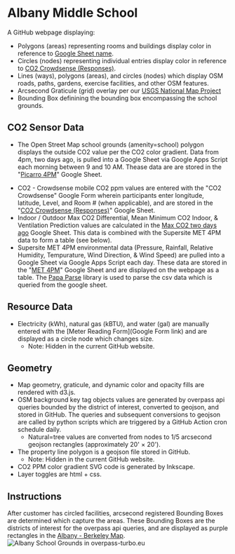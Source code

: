 # Albany Middle School 
A GitHub webpage displaying:
- Polygons (areas) representing rooms and buildings display color in reference to [Google Sheet name]().
- Circles (nodes) representing individual entries display color in reference to [CO2 Crowdsense (Responses)](). 
- Lines (ways), polygons (areas), and circles (nodes) which display OSM roads, paths, gardens, exercise facilities, and other OSM features. 
- Arcsecond Graticule (grid) overlay per our [USGS National Map Project](https://www.usgs.gov/programs/national-geospatial-program/national-map)
- Bounding Box definining the bounding box encompassing the school grounds.
## CO2 Sensor Data
- The Open Street Map school grounds (amenity=school) polygon displays the outside CO2 value per the CO2 color gradient. Data from 4pm, two days ago, is pulled into a Google Sheet via Google Apps Script each morning between 9 and 10 AM. Thease data are are stored in the "[Picarro 4PM](https://docs.google.com/spreadsheets/d/e/2PACX-1vT7Pfesayb3ZWqTwZC_tRmkTd_Q4xOb1LEumaloOSByqkxR_bCY5duYzvVfn8DuupaORpeKQ64zHzHR/pubhtml)" Google Sheet.
<!-- - CO2 - Level 0 & Level 1 ppm values are shown per room polygon and are manually entered in the "[Cornell Room Sensors](https://docs.google.com/spreadsheets/d/e/2PACX-1vQ-d_NzjzpbEVKq66-RUzki_3-oo_lPvFHGhuIrOnMY-VIigGVjP2b5OqIJcaYolE-z88vxhaOGumut/pubhtml?gid=1809780250&single=true)" Google Sheet. Fixed room sensor data may be at an hourly interval or reported as a max daily, weekly, or monthly value. -->
- CO2 - Crowdsense mobile CO2 ppm values are entered with the "CO2 Crowdsense" Google Form wherein participants enter longitude, latitude, Level, and Room # (when applicable), and are stored in the "[CO2 Crowdsense (Responses)](https://docs.google.com/spreadsheets/d/e/2PACX-1vTT1AN5PpyoMPB2_IjV4RfPVRZCGMUTQN_uBEA_pgf6NbrelQ6tntjiysCeECEOoXwc5RuDyaP1DCB-/pubhtml?gid=768142103&single=true)" Google Sheet.
- Indoor / Outdoor Max CO2 Differential, Mean Minimum CO2 Indoor, & Ventilation Prediction values are calculated in the [Max CO2 two days ago](https://docs.google.com/spreadsheets/d/12QYvKsT0-vRnczJy0BhiOgzXRP7k7jFa4jGETXVmerg/edit?usp=sharing) Google Sheet. This data is combined with the Supersite MET 4PM data to form a table (see below).
- Supersite MET 4PM environmental data (Pressure, Rainfall, Relative Humidity, Tempurature, Wind Direction, & Wind Speed) are pulled into a Google Sheet via Google Apps Script each day. These data are stored in the "[MET 4PM](https://docs.google.com/spreadsheets/d/1LAOdb-N3kTR97rE1fF7k4dGDyB9jhhNuM-PmiYYi3wo/edit#gid=0)" Google Sheet and are displayed on the webpage as a table. The [Papa Parse](https://www.papaparse.com) library is used to parse the csv data which is queried from the google sheet.
## Resource Data
- Electricity (kWh), natural gas (kBTU), and water (gal) are manually entered with the [Meter Reading Form](Google Form link) and are displayed as a circle node which changes size.
	- Note: Hidden in the current GitHub website.
## Geometry
- Map geometry, graticule, and dynamic color and opacity fills are rendered with d3.js.
- OSM background key tag objects values are generated by overpass api queries bounded by the district of interest, converted to geojson, and stored in GitHub. The queries and subsequent conversions to geojson are called by python scripts which are triggered by a GitHub Action cron schedule daily.
	- Natural=tree values are converted from nodes to 1/5 arcsecond geojson rectangles (approximately 20' × 20'). 
- The property line polygon is a geojson file stored in GitHub.
	- Note: Hidden in the current GitHub website.
- CO2 PPM color gradient SVG code is generated by Inkscape. 
- Layer toggles are html + css.
## Instructions
After customer has circled facilities, arcsecond registered Bounding Boxes are determined which capture the areas. These Bounding
Boxes are the districts of interest for the overpass api queries, and are displayed as purple rectangles in the [Albany - Berkeley Map](redwoodinnovation.github.io/albany-berkeley).
![Albany School Grounds in overpass-turbo.eu](images/albany-school-grounds.png)
